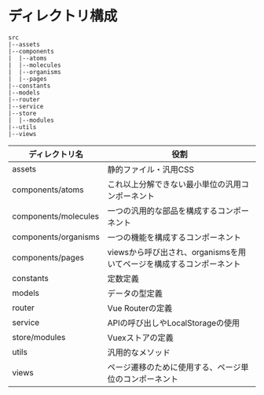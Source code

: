 # ディレクトリ構成

```
src
|--assets
|--components
|  |--atoms
|  |--molecules
|  |--organisms
|  |--pages
|--constants
|--models
|--router
|--service
|--store
|  |--modules
|--utils
|--views
```

| ディレクトリ名 | 役割 |
| -- | -- |
| assets | 静的ファイル・汎用CSS |
| components/atoms | これ以上分解できない最小単位の汎用コンポーネント |
| components/molecules | 一つの汎用的な部品を構成するコンポーネント |
| components/organisms | 一つの機能を構成するコンポーネント |
| components/pages | viewsから呼び出され、organismsを用いてページを構成するコンポーネント |
| constants | 定数定義 |
| models | データの型定義 |
| router | Vue Routerの定義 |
| service | APIの呼び出しやLocalStorageの使用 |
| store/modules | Vuexストアの定義 |
| utils | 汎用的なメソッド |
| views | ページ遷移のために使用する、ページ単位のコンポーネント |
